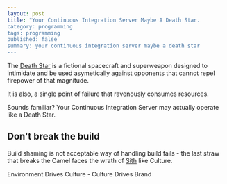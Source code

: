 ```yaml
---
layout: post
title: "Your Continuous Integration Server Maybe A Death Star.
category: programming
tags: programming
published: false
summary: your continuous integration server maybe a death star
---
```


The [Death Star](https://en.wikipedia.org/wiki/Death_Star) is a fictional spacecraft and superweapon designed to intimidate and be used asymetically against opponents that cannot repel firepower of that magnitude.

It is also, a single point of failure that ravenously consumes resources.

Sounds familiar? Your Continuous Integration Server may actually operate like a Death Star.

## Don't break the build 

Build shaming is not acceptable way of handling build fails - the last straw that breaks the Camel faces the wrath of [Sith](https://en.wikipedia.org/wiki/Sith) like Culture.

Environment Drives Culture - Culture Drives Brand
